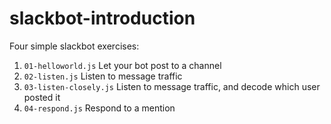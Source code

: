 # slackbot-introduction

Four simple slackbot exercises:

1. `01-helloworld.js` Let your bot post to a channel
2. `02-listen.js` Listen to message traffic
3. `03-listen-closely.js` Listen to message traffic, and decode which user posted it
4. `04-respond.js` Respond to a mention